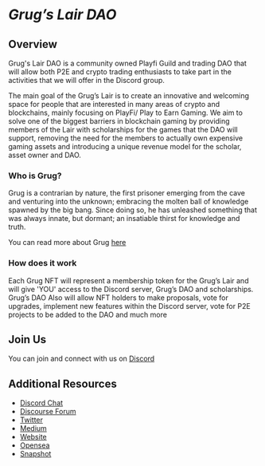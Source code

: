 # *Grug’s Lair DAO*

## Overview

Grug's Lair DAO is a community owned Playfi Guild and trading DAO that will allow both P2E and crypto trading enthusiasts to take part in the activities that we will offer in the Discord group.

The main goal of the Grug’s Lair is to create an innovative and welcoming space for people that are interested in many areas of crypto and blockchains, mainly focusing on PlayFi/ Play to Earn Gaming. We aim to solve one of the biggest barriers in blockchain gaming by providing members of the Lair with scholarships for the games that the DAO will support, removing the need for the members to actually own expensive gaming assets and introducing a unique revenue model for the scholar, asset owner and DAO.

### Who is Grug?

Grug is a contrarian by nature, the first prisoner emerging from the cave and venturing into the unknown; embracing the molten ball of knowledge spawned by the big bang. Since doing so, he has unleashed something that was always innate, but dormant; an insatiable thirst for knowledge and truth. 

You can read more about Grug [here](https://medium.com/@grugslair/the-allegory-of-grug-9259254990e6)


### How does it work


Each Grug NFT will represent a membership token for the Grug’s Lair and will give 'YOU' access to the Discord server, Grug’s DAO and scholarships. Grug’s DAO Also will allow NFT holders to make proposals, vote for upgrades, implement new features within the Discord server, vote for P2E projects to be added to the DAO and much more


## Join Us

You can join and connect with us on [Discord](http://discord.gg/RqhmnxCVkJ)

## Additional Resources

* [Discord Chat](http://discord.gg/RqhmnxCVkJ)
* [Discourse Forum](https://grugslair.trydiscourse.com/)
* [Twitter](https://twitter.com/Grugslair)
* [Medium](https://medium.com/@grugslair)
* [Website](https://grugslair.xyz/)
* [Opensea](https://opensea.io/collection/grugslair)
* [Snapshot](https://snapshot.org/#/grugslair.eth)